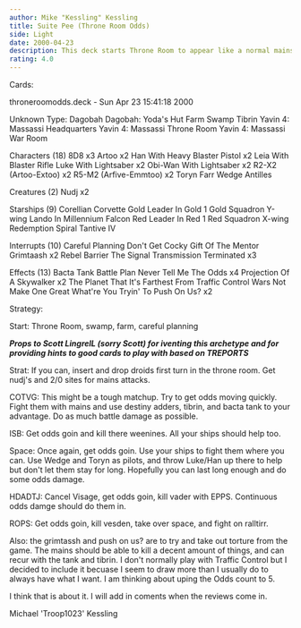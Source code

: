 ```yaml
---
author: Mike "Kessling" Kessling
title: Suite Pee (Throne Room Odds)
side: Light
date: 2000-04-23
description: This deck starts Throne Room to appear like a normal mains deck. It actually isn't...It's *gasp* Odds!
rating: 4.0
---
```

Cards: 

throneroomodds.deck - Sun Apr 23 15:41:18 2000


Unknown Type:
Dagobah
Dagobah: Yoda's Hut
Farm
Swamp
Tibrin
Yavin 4: Massassi Headquarters
Yavin 4: Massassi Throne Room
Yavin 4: Massassi War Room

Characters (18)
8D8  x3
Artoo  x2
Han With Heavy Blaster Pistol  x2
Leia With Blaster Rifle
Luke With Lightsaber  x2
Obi-Wan With Lightsaber  x2
R2-X2 (Artoo-Extoo)  x2
R5-M2 (Arfive-Emmtoo)  x2
Toryn Farr
Wedge Antilles

Creatures (2)
Nudj  x2

Starships (9)
Corellian Corvette
Gold Leader In Gold 1
Gold Squadron Y-wing
Lando In Millennium Falcon
Red Leader In Red 1
Red Squadron X-wing
Redemption
Spiral
Tantive IV

Interrupts (10)
Careful Planning
Don't Get Cocky
Gift Of The Mentor
Grimtaash  x2
Rebel Barrier
The Signal
Transmission Terminated  x3

Effects (13)
Bacta Tank
Battle Plan
Never Tell Me The Odds	x4
Projection Of A Skywalker  x2
The Planet That It's Farthest From
Traffic Control
Wars Not Make One Great
What're You Tryin' To Push On Us?  x2


Strategy: 

Start: Throne Room, swamp, farm, careful planning

*******Props to Scott LingrelL (sorry Scott) for iventing this archetype and for providing hints to good cards to play with based on TREPORTS*******


Strat: If you can, insert and drop droids first turn in the throne room. Get nudj's and 2/0 sites for mains attacks.

COTVG: This might be a tough matchup. Try to get odds moving quickly. Fight them with mains and use destiny adders, tibrin, and bacta tank to your advantage. Do as much battle damage as possible.

ISB: Get odds goin and kill there weenines. All your ships should help too.

Space: Once again, get odds goin. Use your ships to fight them where you can. Use Wedge and Toryn as pilots, and throw Luke/Han up there to help but don't let them stay for long. Hopefully you can last long enough and do some odds damage.

HDADTJ: Cancel Visage, get odds goin, kill vader with EPPS. Continuous odds damge should do them in.

ROPS: Get odds goin, kill vesden, take over space, and fight on ralltirr.

Also: the grimtassh and push on us? are to try and take out torture from the game. The mains should be able to kill a decent amount of things, and can recur with the tank and tibrin. I don't normally play with Traffic Control but I decided to include it becuase I seem to draw more than I usually do to always have what I want. I am thinking about uping the Odds count to 5.

I think that is about it. I will add in coments when the reviews come in.


Michael 'Troop1023' Kessling	  